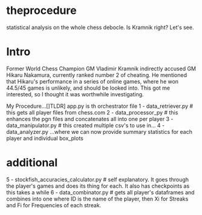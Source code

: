 # theprocedure
statistical analysis on the whole chess debocle. Is Kramnik right? Let's see.

# Intro
Former World Chess Champion GM Vladimir Kramnik indirectly accused GM Hikaru Nakamura, currently ranked number 2 of cheating.
He mentioned that Hikaru's performance in a series of online games, where he won 44.5/45 games is unlikely, and should be looked into.
This got me interested, so I thought it was worthwhile investigating.

My Procedure...[]TLDR]
app.py is th orchestrator file
1 - data_retriever.py   # this gets all player files from chess.com
2 - data_processor_py # this enhances the pgn files and concatenates all into one per player
3 - data_manipulator.py # this created multiple csv's to use in...
4 - data_analyzer.py ...where we can now provide summary statistics for each player and individual box_plots
# additional
5 - stockfish_accuracies_calculator.py # self explanatory. It goes through the player's games and does its thing for each. It also has checkpoints as this takes a while
6 - data_combinator.py # gets all player's dataframes and combines into one where ID is the name of the player, then Xi for Streaks and Fi for Frequencies of each streak.
